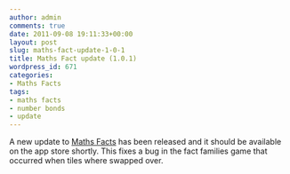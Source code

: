 ```yaml
---
author: admin
comments: true
date: 2011-09-08 19:11:33+00:00
layout: post
slug: maths-fact-update-1-0-1
title: Maths Fact update (1.0.1)
wordpress_id: 671
categories:
- Maths Facts
tags:
- maths facts
- number bonds
- update
---
```


A new update to [Maths Facts](/apps/maths-facts/) has been released and it should be available on the app store shortly. This fixes a bug in the fact families game that occurred when tiles where swapped over.
